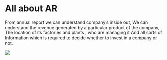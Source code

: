 # All about AR
From annual report we can understand company’s inside out, We can understand the revenue generated by a particular product of the company, The location of its factories and plants , who are managing it And all sorts of Information which is required to decide whether to invest in a company or not.

<img src="https://i.postimg.cc/CMnjDf6B/Pngtree-online-trading-on-smartphone-concept-6847829.png" />
<!-- <img src="https://i.postimg.cc/CMnjDf6B/Pngtree-online-trading-on-smartphone-concept-6847829.png" width="100" height="100" /> -->